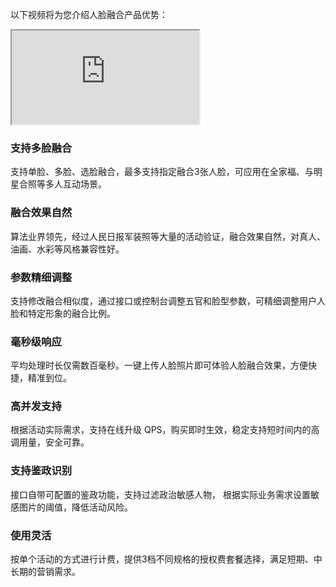 以下视频将为您介绍人脸融合产品优势：
<div class="doc-video-mod"><iframe src="https://cloud.tencent.com/edu/learning/quick-play/2368-35991?source=gw.doc.media&withPoster=1&notip=1"></iframe></div>

### 支持多脸融合
支持单脸、多脸、选脸融合，最多支持指定融合3张人脸，可应用在全家福、与明星合照等多人互动场景。

### 融合效果自然
算法业界领先，经过人民日报军装照等大量的活动验证，融合效果自然，对真人、油画、水彩等风格兼容性好。

### 参数精细调整
支持修改融合相似度，通过接口或控制台调整五官和脸型参数，可精细调整用户人脸和特定形象的融合比例。

### 毫秒级响应
平均处理时长仅需数百毫秒。一键上传人脸照片即可体验人脸融合效果，方便快捷，精准到位。

### 高并发支持
根据活动实际需求，支持在线升级 QPS，购买即时生效，稳定支持短时间内的高调用量，安全可靠。

### 支持鉴政识别
接口自带可配置的鉴政功能，支持过滤政治敏感人物， 根据实际业务需求设置敏感图片的阈值，降低活动风险。

### 使用灵活
按单个活动的方式进行计费，提供3档不同规格的授权费套餐选择，满足短期、中长期的营销需求。   

